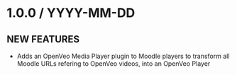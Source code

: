 # 1.0.0 / YYYY-MM-DD

## NEW FEATURES

- Adds an OpenVeo Media Player plugin to Moodle players to transform all Moodle URLs refering to OpenVeo videos, into an OpenVeo Player
